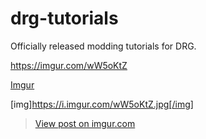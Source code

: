# drg-tutorials
Officially released modding tutorials for DRG.

https://imgur.com/wW5oKtZ

[Imgur](https://imgur.com/wW5oKtZ)

[img]https://i.imgur.com/wW5oKtZ.jpg[/img]

<blockquote class="imgur-embed-pub" lang="en" data-id="wW5oKtZ"><a href="https://imgur.com/wW5oKtZ">View post on imgur.com</a></blockquote><script async src="//s.imgur.com/min/embed.js" charset="utf-8"></script>
